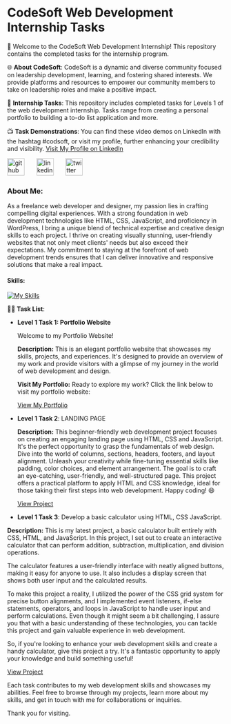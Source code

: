 
# CodeSoft Web Development Internship Tasks

🚀 Welcome to the CodeSoft Web Development Internship! This repository contains the completed tasks for the internship program. 

🌐 **About CodeSoft**:
CodeSoft is a dynamic and diverse community focused on leadership development, learning, and fostering shared interests. We provide platforms and resources to empower our community members to take on leadership roles and make a positive impact.

📝 **Internship Tasks**:
This repository includes completed tasks for Levels 1 of the web development internship. Tasks range from creating a personal portfolio to building a to-do list application and more.

📺 **Task Demonstrations**:
You can find these video demos on LinkedIn with the hashtag #codsoft, or visit my profile, further enhancing your credibility and visibility.
  [Visit My Profile on LinkedIn ](https://www.linkedin.com/in/anupr0y/)
  
[<img src='https://cdn.jsdelivr.net/npm/simple-icons@3.0.1/icons/github.svg' alt='github' height='40'>](https://github.com/@anupr0y) &nbsp; &nbsp; &nbsp; [<img src='https://cdn.jsdelivr.net/npm/simple-icons@3.0.1/icons/linkedin.svg' alt='linkedin' height='40'>](https://www.linkedin.com/in/@anupr0y/)  &nbsp; &nbsp; &nbsp; [<img src='https://cdn.jsdelivr.net/npm/simple-icons@3.0.1/icons/twitter.svg' alt='twitter' height='40'>](https://twitter.com/@anupr0y)   &nbsp; &nbsp; &nbsp;


### About Me: 

As a freelance web developer and designer, my passion lies in crafting compelling digital experiences. With a strong foundation in web development technologies like HTML, CSS, JavaScript, and proficiency in WordPress, I bring a unique blend of technical expertise and creative design skills to each project. I thrive on creating visually stunning, user-friendly websites that not only meet clients' needs but also exceed their expectations. My commitment to staying at the forefront of web development trends ensures that I can deliver innovative and responsive solutions that make a real impact.

#### Skills: 
[![My Skills](https://skillicons.dev/icons?i=wordpress,html,css,javascript,react,php,tailwind,figma,photoshop&theme,photoshop=light)](https://skillicons.dev)








👨‍💻 **Task List**:
- **Level 1 Task 1: Portfolio Website**
  
  Welcome to my Portfolio Website!
  
  **Description:**
  This is an elegant portfolio website that showcases my skills, projects, and experiences. It's designed to provide an overview of my work and provide visitors with a glimpse of my journey in the world of web development and design.
 

  **Visit My Portfolio:**
  Ready to explore my work? Click the link below to visit my portfolio website:

  [View My Portfolio](https://anupr0y.github.io/CODSOFT/Task%201/Index.html)


- **Level 1 Task 2**: LANDING PAGE
  
   **Description:**
This beginner-friendly web development project focuses on creating an engaging landing page using HTML, CSS and JavaScript. It's the perfect opportunity to grasp the fundamentals of web design. Dive into the world of columns, sections, headers, footers, and layout alignment. Unleash your creativity while fine-tuning essential skills like padding, color choices, and element arrangement. The goal is to craft an eye-catching, user-friendly, and well-structured page. This project offers a practical platform to apply HTML and CSS knowledge, ideal for those taking their first steps into web development. Happy coding! 😄

    [View Project](https://anupr0y.github.io/CODSOFT/Task%202/index.html)
  
- **Level 1 Task 3**: Develop a basic calculator using HTML, CSS JavaScript.

 **Description:**
This is my latest project, a basic calculator built entirely with CSS, HTML, and JavaScript. In this project, I set out to create an interactive calculator that can perform addition, subtraction, multiplication, and division operations.

The calculator features a user-friendly interface with neatly aligned buttons, making it easy for anyone to use. It also includes a display screen that shows both user input and the calculated results.

To make this project a reality, I utilized the power of the CSS grid system for precise button alignments, and I implemented event listeners, if-else statements, operators, and loops in JavaScript to handle user input and perform calculations. Even though it might seem a bit challenging, I assure you that with a basic understanding of these technologies, you can tackle this project and gain valuable experience in web development.

So, if you're looking to enhance your web development skills and create a handy calculator, give this project a try. It's a fantastic opportunity to apply your knowledge and build something useful!

  [View Project](https://anupr0y.github.io/CODSOFT/Task%203/index.html)
  

Each task contributes to my web development skills and showcases my abilities. 
Feel free to browse through my projects, learn more about my skills, and get in touch with me for collaborations or inquiries.

  Thank you for visiting.
